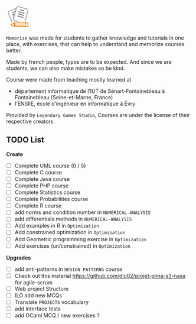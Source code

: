 ![icon](.github/icon64.png)

``Memorize`` was made for students to gather knowledge and tutorials 
in one place, with exercises, that can help to understand and memorize
courses better.

Made by french people, typos are to be expected. And since we are students,
we can also make mistakes so be kind.

Course were made from teaching mostly learned at

* département informatique de l’IUT de Sénart-Fontainebleau à Fontainebleau
  (Seine-et-Marne, France)
* l’ENSIIE, école d’ingénieur en informatique à Évry

Provided by `Legendary Games Studio`,
Courses are under the license of their respective creators.

## TODO List

**Create**

* [ ] Complete UML course (0 / 5)
* [ ] Complete C course
* [ ] Complete Java course
* [ ] Complete PHP course
* [ ] Complete Statistics course
* [ ] Complete Probabilities course
* [ ] Complete R course
* [ ] add norms and condition number in ``NUMERICAL-ANALYSIS``
* [ ] add differentials methods in ``NUMERICAL-ANALYSIS``
* [ ] Add examples in R in ``Optimization``
* [ ] Add constrained optimization in ``Optimization``
* [ ] Add Geometric programming exercise in ``Optimization``
* [ ] Add exercises (un/constrained) in ``Optimization``

**Upgrades**

* [ ] add anti-patterns in ``DESIGN PATTERNS`` course
* [ ] Check out this material <https://github.com/dlu02/projet-pima-s3-nasa>
for agile-scrum
* [ ] Web project Structure
* [ ] ILO add new MCQs
* [ ] Translate ``PROJECTS`` vocabulary
* [ ] add interface tests
* [ ] add OCaml MCQ / new exercises ?